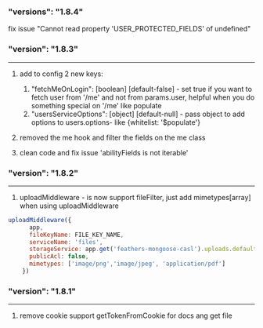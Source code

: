 
### "versions": "1.8.4"
fix issue "Cannot read property 'USER_PROTECTED_FIELDS' of undefined"
### "version": "1.8.3"
--------------------------------------------------------------------------
1. add to config 2 new keys:
   1. "fetchMeOnLogin": [boolean] [default-false] - set true if you want to fetch user from '/me' and not from params.user, helpful when you do something special on '/me' like populate
   2. "usersServiceOptions": [object] [default-null] - pass object to add options to users.options- like {whitelist: '$populate'}

2. removed the me hook and filter the fields on the me class
3. clean code and fix issue 'abilityFields is not iterable'

### "version": "1.8.2"
--------------------------------------------------------------------------
1. uploadMiddleware - is now support fileFilter, just add mimetypes[array] when using uploadMiddleware
```jsx
uploadMiddleware({
      app,
      fileKeyName: FILE_KEY_NAME,
      serviceName: 'files',
      storageService: app.get('feathers-mongoose-casl').uploads.defaultFileService || STORAGE_TYPES['local-private'],
      publicAcl: false,
      mimetypes: ['image/png','image/jpeg', 'application/pdf']
    })
```

### "version": "1.8.1"
--------------------------------------------------------------------------
1. remove cookie support  getTokenFromCookie for docs ang get file